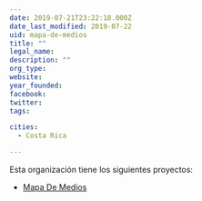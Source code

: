 ```yaml
---
date: 2019-07-21T23:22:18.000Z
date_last_modified: 2019-07-22
uid: mapa-de-medios
title: ""
legal_name: 
description: ""
org_type: 
website: 
year_founded: 
facebook: 
twitter: 
tags:

cities: 
  - Costa Rica

---
```


Esta organización tiene los siguientes proyectos:

- [Mapa De Medios](/i/mapa-de-medios.html)
